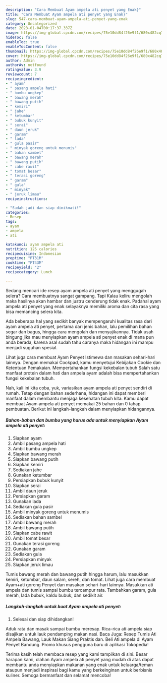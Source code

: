 ```yaml
---
description: "Cara Membuat Ayam ampela ati penyet yang Enak}"
title: "Cara Membuat Ayam ampela ati penyet yang Enak}"
slug: 547-cara-membuat-ayam-ampela-ati-penyet-yang-enak
category: Uncategorized
date: 2023-01-04T00:17:37.337Z
image: https://img-global.cpcdn.com/recipes/75e10dd84f26e9f1/680x482cq70/ayam-ampela-ati-penyet-foto-resep-utama.jpg
hideToc: false
enableToc: true
enableTocContent: false
thumbnail: https://img-global.cpcdn.com/recipes/75e10dd84f26e9f1/680x482cq70/ayam-ampela-ati-penyet-foto-resep-utama.jpg
cover: https://img-global.cpcdn.com/recipes/75e10dd84f26e9f1/680x482cq70/ayam-ampela-ati-penyet-foto-resep-utama.jpg
author: Admin
authorAv: notfound
ratingvalue: 3.9
reviewcount: 7
recipeingredient:
- " ayam"
- " pasang ampela hati"
- " bumbu ungkep"
- " bawang merah"
- " bawang putih"
- " kemiri"
- " jahe"
- " ketumbar"
- " bubuk kunyit"
- " serai"
- " daun jeruk"
- " garam"
- " lada"
- " gula pasir"
- " minyak goreng untuk menumis"
- " bahan sambel"
- " bawang merah"
- " bawang putih"
- " cabe rawit"
- " tomat besar"
- " terasi goreng"
- " garam"
- " gula"
- " minyak"
- " jeruk limau"
recipeinstructions:

- "Sudah jadi dan siap dinikmati!"
categories:
- Resep
tags:
- ayam
- ampela
- ati

katakunci: ayam ampela ati 
nutrition: 125 calories
recipecuisine: Indonesian
preptime: "PT31M"
cooktime: "PT43M"
recipeyield: "2"
recipecategory: Lunch

---
```



Sedang mencari ide resep ayam ampela ati penyet yang menggugah selera? Cara membuatnya sangat gampang. Tapi Kalau keliru mengolah maka hasilnya akan hambar dan justru cenderung tidak enak. Padahal ayam ampela ati penyet yang enak selayaknya memiliki aroma dan cita rasa yang bisa memancing selera kita.


Ada beberapa hal yang sedikit banyak mempengaruhi kualitas rasa dari ayam ampela ati penyet, pertama dari jenis bahan, lalu pemilihan bahan segar dan bagus, hingga cara mengolah dan menyajikannya. Tidak usah bingung jika mau menyiapkan ayam ampela ati penyet enak di mana pun anda berada, karena asal sudah tahu caranya maka hidangan ini mampu menjadi suguhan spesial.

Lihat juga cara membuat Ayam Penyet Istimewa dan masakan sehari-hari lainnya. Dengan memakai Cookpad, kamu menyetujui Kebijakan Cookie dan Ketentuan Pemakaian. Mempertahankan fungsi kekebalan tubuh Salah satu manfaat protein dalam hati dan ampela ayam adalah bisa mempertahankan fungsi kekebalan tubuh.


Nah, kali ini kita coba, yuk, variasikan ayam ampela ati penyet sendiri di rumah. Tetap dengan bahan sederhana, hidangan ini dapat memberi manfaat dalam membantu menjaga kesehatan tubuh kita. Kamu dapat membuat Ayam ampela ati penyet memakai 25 bahan dan 0 tahap pembuatan. Berikut ini langkah-langkah dalam menyiapkan hidangannya.

<!--inarticleads1-->

##### Bahan-bahan dan bumbu yang harus ada untuk menyiapkan Ayam ampela ati penyet:

1. Siapkan  ayam
1. Ambil  pasang ampela hati
1. Ambil  bumbu ungkep
1. Siapkan  bawang merah
1. Siapkan  bawang putih
1. Siapkan  kemiri
1. Sediakan  jahe
1. Gunakan  ketumbar
1. Persiapkan  bubuk kunyit
1. Siapkan  serai
1. Ambil  daun jeruk
1. Persiapkan  garam
1. Gunakan  lada
1. Sediakan  gula pasir
1. Ambil  minyak goreng untuk menumis
1. Sediakan  bahan sambel
1. Ambil  bawang merah
1. Ambil  bawang putih
1. Siapkan  cabe rawit
1. Ambil  tomat besar
1. Gunakan  terasi goreng
1. Gunakan  garam
1. Sediakan  gula
1. Persiapkan  minyak
1. Siapkan  jeruk limau


Tumis bawang merah dan bawang putih hingga harum, lalu masukkan kemiri, ketumbar, daun salam, sereh, dan tomat. Lihat juga cara membuat Ayam+ati goreng Penyet dan masakan sehari-hari lainnya. Masukkan ati ampela dan tumis sampai bumbu tercampur rata. Tambahkan garam, gula merah, lada bubuk, kaldu bubuk, dan sedikit air. 

<!--inarticleads2-->

##### Langkah-langkah untuk buat Ayam ampela ati penyet:


1. Selesai dan siap dihidangkan!

Aduk rata dan masak sampai bumbu meresap. Rica-rica ati ampela siap disajikan untuk lauk pendamping makan nasi. Baca Juga: Resep Tumis Ati Ampela Bawang, Lauk Makan Siang Praktis dan. Beli Ati ampela di Ayam Penyet Bandung. Promo khusus pengguna baru di aplikasi Tokopedia! 

Terima kasih telah membaca resep yang kami tampilkan di sini. Besar harapan kami, olahan Ayam ampela ati penyet yang mudah di atas dapat membantu anda menyiapkan makanan yang enak untuk keluarga/teman ataupun menjadi inspirasi bagi kamu yang berkeinginan untuk berbisnis kuliner. Semoga bermanfaat dan selamat mencoba!
